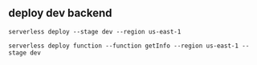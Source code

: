 ## deploy dev backend
```
serverless deploy --stage dev --region us-east-1

serverless deploy function --function getInfo --region us-east-1 --stage dev

```
